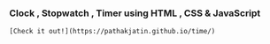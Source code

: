 ### Clock , Stopwatch , Timer using HTML , CSS & JavaScript
```
[Check it out!](https://pathakjatin.github.io/time/)
```
